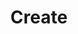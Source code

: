 ---
title: Create
description: ''
createdAt: 02-April-2022 12:00
updatedAt: 03-April-2022 08:00
category: Artists
---
